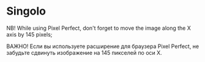 # Singolo
NB! While using Pixel Perfect, don't forget to move the image along the X axis by 145 pixels;  
  
ВАЖНО! Если вы используете расширение для браузера Pixel Perfect, не забудьте сдвинуть изображение на 145 пикселей по оси Х.
